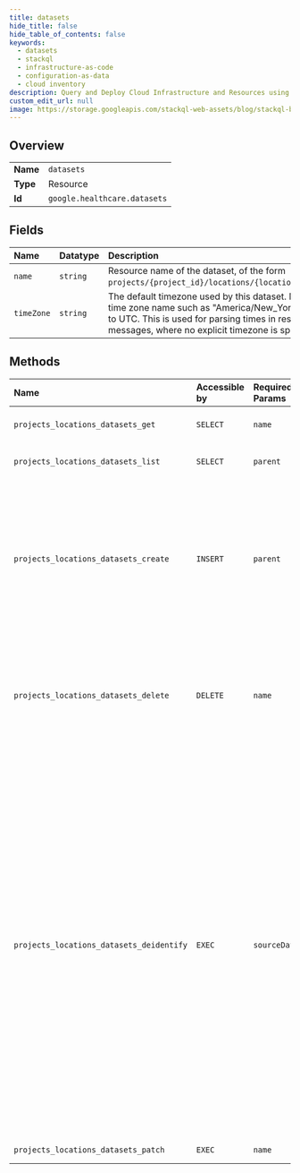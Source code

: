 ```yaml
---
title: datasets
hide_title: false
hide_table_of_contents: false
keywords:
  - datasets
  - stackql
  - infrastructure-as-code
  - configuration-as-data
  - cloud inventory
description: Query and Deploy Cloud Infrastructure and Resources using SQL
custom_edit_url: null
image: https://storage.googleapis.com/stackql-web-assets/blog/stackql-blog-post-featured-image.png
---
```

  
    

## Overview
<table><tbody>
<tr><td><b>Name</b></td><td><code>datasets</code></td></tr>
<tr><td><b>Type</b></td><td>Resource</td></tr>
<tr><td><b>Id</b></td><td><code>google.healthcare.datasets</code></td></tr>
</tbody></table>

## Fields
| Name | Datatype | Description |
|:-----|:---------|:------------|
| `name` | `string` | Resource name of the dataset, of the form `projects/{project_id}/locations/{location_id}/datasets/{dataset_id}`. |
| `timeZone` | `string` | The default timezone used by this dataset. Must be a either a valid IANA time zone name such as "America/New_York" or empty, which defaults to UTC. This is used for parsing times in resources, such as HL7 messages, where no explicit timezone is specified. |
## Methods
| Name | Accessible by | Required Params | Description |
|:-----|:--------------|:----------------|:------------|
| `projects_locations_datasets_get` | `SELECT` | `name` | Gets any metadata associated with a dataset. |
| `projects_locations_datasets_list` | `SELECT` | `parent` | Lists the health datasets in the current project. |
| `projects_locations_datasets_create` | `INSERT` | `parent` | Creates a new health dataset. Results are returned through the Operation interface which returns either an `Operation.response` which contains a Dataset or `Operation.error`. The metadata field type is OperationMetadata. |
| `projects_locations_datasets_delete` | `DELETE` | `name` | Deletes the specified health dataset and all data contained in the dataset. Deleting a dataset does not affect the sources from which the dataset was imported (if any). |
| `projects_locations_datasets_deidentify` | `EXEC` | `sourceDataset` | Creates a new dataset containing de-identified data from the source dataset. The metadata field type is OperationMetadata. If the request is successful, the response field type is DeidentifySummary. If errors occur, error is set. The LRO result may still be successful if de-identification fails for some DICOM instances. The new de-identified dataset will not contain these failed resources. Failed resource totals are tracked in Operation.metadata. Error details are also logged to Cloud Logging. For more information, see [Viewing error logs in Cloud Logging](https://cloud.google.com/healthcare/docs/how-tos/logging). |
| `projects_locations_datasets_patch` | `EXEC` | `name` | Updates dataset metadata. |
